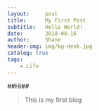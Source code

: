 ```yaml
---
layout:     post                    
title:      My First Post          
subtitle:   Hello World!
date:       2018-08-16
author:     Shane
header-img: img/bg-desk.jpg
catalog: true
tags:
    - Life
---
```


##Hi##
> This is my first blog
